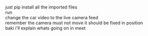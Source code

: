just pip install all the imported files<br>
run<br>
change the car video to the live camera feed<br>
remember the camera must not move it should be fixed in position<br>
baki i'll explain whats going on in meet
